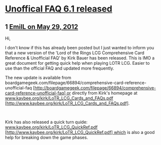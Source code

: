 # [Unoffical FAQ 6.1 released](https://community.fantasyflightgames.com/topic/65251-unoffical-faq-61-released/)

## 1 [EmilL on May 29, 2012](https://community.fantasyflightgames.com/topic/65251-unoffical-faq-61-released/?do=findComment&comment=637584)

Hi,

I don't know if this has already been posted but I just wanted to inform you that a new version of the 'Lord of the Rings LCG Comprehensive Card Reference & Unofficial FAQ' by Kirk Bauer has been released. This is IMO a great document for getting quick help when playing LOTR LCG. Easier to use than the official FAQ and updated more frequently.

The new update is available from boardgamegeek.com/filepage/66894/comprehensive-card-reference-unofficial-faq [http://boardgamegeek.com/filepage/66894/comprehensive-card-reference-unofficial-faq] or directly from Kirk's homepage at www.kaybee.org/kirk/LoTR_LCG_Cards_and_FAQs.pdf [http://www.kaybee.org/kirk/LoTR_LCG_Cards_and_FAQs.pdf].

 

Kirk has also released a quick turn quide: www.kaybee.org/kirk/LoTR_LCG_QuickRef.pdf [http://www.kaybee.org/kirk/LoTR_LCG_QuickRef.pdf] which is also a good help for breaking down the game phases.

 


